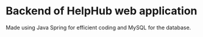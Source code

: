 # Backend of HelpHub web application
Made using Java Spring for efficient coding and MySQL for the database.
